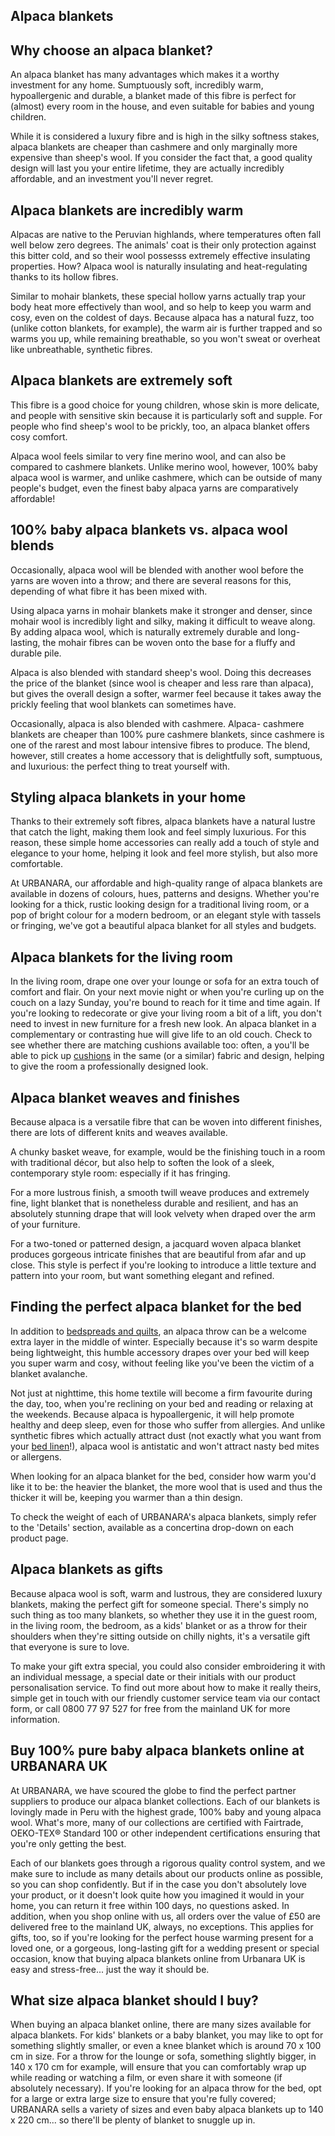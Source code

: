 ## Alpaca blankets

## Why choose an alpaca blanket?

An alpaca blanket has many advantages which makes it a worthy investment for any home. Sumptuously soft, incredibly warm, hypoallergenic and durable, a blanket made of this fibre is perfect for (almost) every room in the house, and even suitable for babies and young children.

While it is considered a luxury fibre and is high in the silky softness stakes, alpaca blankets are cheaper than cashmere and only marginally more expensive than sheep's wool. If you consider the fact that, a good quality design will last you your entire lifetime, they are actually incredibly affordable, and an investment you'll never regret.

## Alpaca blankets are incredibly warm

Alpacas are native to the Peruvian highlands, where temperatures often fall well below zero degrees. The animals' coat is their only protection against this bitter cold, and so their wool possesss extremely effective insulating properties. How? Alpaca wool is naturally insulating and heat-regulating thanks to its hollow fibres.

Similar to mohair blankets, these special hollow yarns actually trap your body heat more effectively than wool, and so help to keep you warm and cosy, even on the coldest of days. Because alpaca has a natural fuzz, too (unlike cotton blankets, for example), the warm air is further trapped and so warms you up, while remaining breathable, so you won't sweat or overheat like unbreathable, synthetic fibres.

## Alpaca blankets are extremely soft

This fibre is a good choice for young children, whose skin is more delicate, and people with sensitive skin because it is particularly soft and supple. For people who find sheep's wool to be prickly, too, an alpaca blanket offers cosy comfort.

Alpaca wool feels similar to very fine merino wool, and can also be compared to cashmere blankets. Unlike merino wool, however, 100% baby alpaca wool is warmer, and unlike cashmere, which can be outside of many people's budget, even the finest baby alpaca yarns are comparatively affordable!

## 100% baby alpaca blankets vs. alpaca wool blends

Occasionally, alpaca wool will be blended with another wool before the yarns are woven into a throw; and there are several reasons for this, depending of what fibre it has been mixed with.

Using alpaca yarns in mohair blankets make it stronger and denser, since mohair wool is incredibly light and silky, making it difficult to weave along. By adding alpaca wool, which is naturally extremely durable and long-lasting, the mohair fibres can be woven onto the base for a fluffy and durable pile.

Alpaca is also blended with standard sheep's wool. Doing this decreases the price of the blanket (since wool is cheaper and less rare than alpaca), but gives the overall design a softer, warmer feel because it takes away the prickly feeling that wool blankets can sometimes have.

Occasionally, alpaca is also blended with cashmere. Alpaca- cashmere blankets are cheaper than 100% pure cashmere blankets, since cashmere is one of the rarest and most labour intensive fibres to produce. The blend, however, still creates a home accessory that is delightfully soft, sumptuous, and luxurious: the perfect thing to treat yourself with.

## Styling alpaca blankets in your home

Thanks to their extremely soft fibres, alpaca blankets have a natural lustre that catch the light, making them look and feel simply luxurious. For this reason, these simple home accessories can really add a touch of style and elegance to your home, helping it look and feel more stylish, but also more comfortable.

At URBANARA, our affordable and high-quality range of alpaca blankets are available in dozens of colours, hues, patterns and designs. Whether you're looking for a thick, rustic looking design for a traditional living room, or a pop of bright colour for a modern bedroom, or an elegant style with tassels or fringing, we've got a beautiful alpaca blanket for all styles and budgets.

## Alpaca blankets for the living room

In the living room, drape one over your lounge or sofa for an extra touch of comfort and flair. On your next movie night or when you're curling up on the couch on a lazy Sunday, you're bound to reach for it time and time again. If you're looking to redecorate or give your living room a bit of a lift, you don't need to invest in new furniture for a fresh new look. An alpaca blanket in a complementary or contrasting hue will give life to an old couch. Check to see whether there are matching cushions available too: often, a you'll be able to pick up [cushions](https://www.urbanara.co.uk/cushions) in the same (or a similar) fabric and design, helping to give the room a professionally designed look.

## Alpaca blanket weaves and finishes

Because alpaca is a versatile fibre that can be woven into different finishes, there are lots of different knits and weaves available. 

A chunky basket weave, for example, would be the finishing touch in a room with traditional décor, but also help to soften the look of a sleek, contemporary style room: especially if it has fringing.

For a more lustrous finish, a smooth twill weave produces and extremely fine, light blanket that is nonetheless durable and resilient, and has an absolutely stunning drape that will look velvety when draped over the arm of your furniture.

For a two-toned or patterned design, a jacquard woven alpaca blanket produces gorgeous intricate finishes that are beautiful from afar and up close. This style is perfect if you're looking to introduce a little texture and pattern into your room, but want something elegant and refined.

## Finding the perfect alpaca blanket for the bed

In addition to [bedspreads and quilts](https://www.urbanara.co.uk/bedspreads-quilts), an alpaca throw can be a welcome extra layer in the middle of winter. Especially because it's so warm despite being lightweight, this humble accessory drapes over your bed will keep you super warm and cosy, without feeling like you've been the victim of a blanket avalanche.

Not just at nighttime, this home textile will become a firm favourite during the day, too, when you're reclining on your bed and reading or relaxing at the weekends. Because alpaca is hypoallergenic, it will help promote healthy and deep sleep, even for those who suffer from allergies. And unlike synthetic fibres which actually attract dust (not exactly what you want from your [bed linen](https://www.urbanara.co.uk/bed-linen)!), alpaca wool is antistatic and won't attract nasty bed mites or allergens.

When looking for an alpaca blanket for the bed, consider how warm you'd like it to be: the heavier the blanket, the more wool that is used and thus the thicker it will be, keeping you warmer than a thin design.

To check the weight of each of URBANARA's alpaca blankets, simply refer to the 'Details' section, available as a concertina drop-down on each product page.

## Alpaca blankets as gifts

Because alpaca wool is soft, warm and lustrous, they are considered luxury blankets, making the perfect gift for someone special. There's simply no such thing as too many blankets, so whether they use it in the guest room, in the living room, the bedroom, as a kids' blanket or as a throw for their shoulders when they're sitting outside on chilly nights, it's a versatile gift that everyone is sure to love.

To make your gift extra special, you could also consider embroidering it with an individual message, a special date or their initials with our product personalisation service. To find out more about how to make it really theirs, simple get in touch with our friendly customer service team via our contact form, or call 0800 77 97 527 for free from the mainland UK for more information.

## Buy 100% pure baby alpaca blankets online at URBANARA UK

At URBANARA, we have scoured the globe to find the perfect partner suppliers to produce our alpaca blanket collections. Each of our blankets is lovingly made in Peru with the highest grade, 100% baby and young alpaca wool. What's more, many of our collections are certified with Fairtrade, OEKO-TEX® Standard 100 or other independent certifications ensuring that you're only getting the best.

Each of our blankets goes through a rigorous quality control system, and we make sure to include as many details about our products online as possible, so you can shop confidently. But if in the case you don't absolutely love your product, or it doesn't look quite how you imagined it would in your home, you can return it free within 100 days, no questions asked. In addition, when you shop online with us, all orders over the value of £50 are delivered free to the mainland UK, always, no exceptions. This applies for gifts, too, so if you're looking for the perfect house warming present for a loved one, or a gorgeous, long-lasting gift for a wedding present or special occasion, know that buying alpaca blankets online from Urbanara UK is easy and stress-free... just the way it should be.

## What size alpaca blanket should I buy?

When buying an alpaca blanket online, there are many sizes available for alpaca blankets. For kids' blankets or a baby blanket, you may like to opt for something slightly smaller, or even a knee blanket which is around 70 x 100 cm in size. For a throw for the lounge or sofa, something slightly bigger, in 140 x 170 cm for example, will ensure that you can comfortably wrap up while reading or watching a film, or even share it with someone (if absolutely necessary). If you're looking for an alpaca throw for the bed, opt for a large or extra large size to ensure that you're fully covered; URBANARA sells a variety of sizes and even baby alpaca blankets up to 140 x 220 cm... so there'll be plenty of blanket to snuggle up in.
